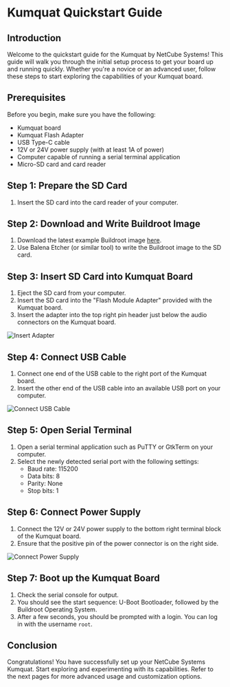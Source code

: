 # Kumquat Quickstart Guide

## Introduction
Welcome to the quickstart guide for the Kumquat by NetCube Systems! This guide will walk you through the initial setup process to get your board up and running quickly. Whether you're a novice or an advanced user, follow these steps to start exploring the capabilities of your Kumquat board.

## Prerequisites
Before you begin, make sure you have the following:
- Kumquat board
- Kumquat Flash Adapter
- USB Type-C cable
- 12V or 24V power supply (with at least 1A of power)
- Computer capable of running a serial terminal application
- Micro-SD card and card reader

## Step 1: Prepare the SD Card
1. Insert the SD card into the card reader of your computer.

## Step 2: Download and Write Buildroot Image
1. Download the latest example Buildroot image [here](https://git.netcubesystems.at/NetCube-Systems-Austria/kumquat-docs/src/branch/master/builds/netcube_kumquat_defconfig).
2. Use Balena Etcher (or similar tool) to write the Buildroot image to the SD card.

## Step 3: Insert SD Card into Kumquat Board
1. Eject the SD card from your computer.
2. Insert the SD card into the "Flash Module Adapter" provided with the Kumquat board.
3. Insert the adapter into the top right pin header just below the audio connectors on the Kumquat board.

![Insert Adapter](placeholder_image_link)

## Step 4: Connect USB Cable
1. Connect one end of the USB cable to the right port of the Kumquat board.
2. Insert the other end of the USB cable into an available USB port on your computer.

![Connect USB Cable](placeholder_image_link)

## Step 5: Open Serial Terminal
1. Open a serial terminal application such as PuTTY or GtkTerm on your computer.
2. Select the newly detected serial port with the following settings: 
   - Baud rate: 115200
   - Data bits: 8
   - Parity: None
   - Stop bits: 1

## Step 6: Connect Power Supply
1. Connect the 12V or 24V power supply to the bottom right terminal block of the Kumquat board.
2. Ensure that the positive pin of the power connector is on the right side.

![Connect Power Supply](placeholder_image_link)

## Step 7: Boot up the Kumquat Board
1. Check the serial console for output.
2. You should see the start sequence: U-Boot Bootloader, followed by the Buildroot Operating System.
3. After a few seconds, you should be prompted with a login. You can log in with the username `root`.

## Conclusion
Congratulations! You have successfully set up your NetCube Systems Kumquat. Start exploring and experimenting with its capabilities. Refer to the next pages for more advanced usage and customization options.
